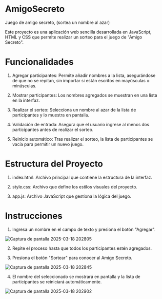 # AmigoSecreto
Juego de amigo secreto, (sortea un nombre al azar)

Este proyecto es una aplicación web sencilla desarrollada en JavaScript, HTML y CSS que permite realizar un sorteo para el juego de "Amigo Secreto".



# Funcionalidades 

1. Agregar participantes: Permite añadir nombres a la lista, asegurándose de que no se repitan, sin importar si están escritos en mayúsculas o minúsculas.

2. Mostrar participantes: Los nombres agregados se muestran en una lista en la interfaz.

3. Realizar el sorteo: Selecciona un nombre al azar de la lista de participantes y lo muestra en pantalla.

4. Validación de entrada: Asegura que el usuario ingrese al menos dos participantes antes de realizar el sorteo.

5. Reinicio automático: Tras realizar el sorteo, la lista de participantes se vacía para permitir un nuevo juego.

   

# Estructura del Proyecto 

1. index.html: Archivo principal que contiene la estructura de la interfaz.

2. style.css: Archivo que define los estilos visuales del proyecto.

3. app.js: Archivo JavaScript que gestiona la lógica del juego.


# Instrucciones

1. Ingresa un nombre en el campo de texto y presiona el botón "Agregar".


![Captura de pantalla 2025-03-18 202805](https://github.com/user-attachments/assets/e6d4139b-c0ea-4891-9717-97aa8a955f04)


2. Repite el proceso hasta que todos los participantes estén agregados.
   
3. Presiona el botón "Sortear" para conocer al Amigo Secreto.

   

![Captura de pantalla 2025-03-18 202845](https://github.com/user-attachments/assets/06169b5f-d04c-45c7-b609-efafcf67624f)



4. El nombre del seleccionado se mostrará en pantalla y la lista de participantes se reiniciará automáticamente.

   
![Captura de pantalla 2025-03-18 202902](https://github.com/user-attachments/assets/1dc038d8-02cd-4483-aa98-8e3a4b41e10a)

   
